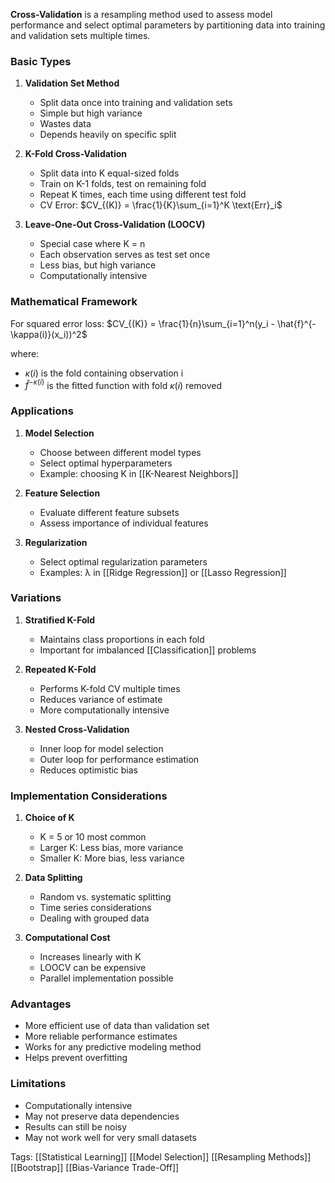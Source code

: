 **Cross-Validation** is a resampling method used to assess model performance and select optimal parameters by partitioning data into training and validation sets multiple times.

### Basic Types

1. **Validation Set Method**
   - Split data once into training and validation sets
   - Simple but high variance
   - Wastes data
   - Depends heavily on specific split

2. **K-Fold Cross-Validation**
   - Split data into K equal-sized folds
   - Train on K-1 folds, test on remaining fold
   - Repeat K times, each time using different test fold
   - CV Error: $CV_{(K)} = \frac{1}{K}\sum_{i=1}^K \text{Err}_i$

3. **Leave-One-Out Cross-Validation (LOOCV)**
   - Special case where K = n
   - Each observation serves as test set once
   - Less bias, but high variance
   - Computationally intensive

### Mathematical Framework

For squared error loss:
$CV_{(K)} = \frac{1}{n}\sum_{i=1}^n(y_i - \hat{f}^{-\kappa(i)}(x_i))^2$

where:
- $\kappa(i)$ is the fold containing observation i
- $\hat{f}^{-\kappa(i)}$ is the fitted function with fold $\kappa(i)$ removed

### Applications

1. **Model Selection**
   - Choose between different model types
   - Select optimal hyperparameters
   - Example: choosing K in [[K-Nearest Neighbors]]

2. **Feature Selection**
   - Evaluate different feature subsets
   - Assess importance of individual features

3. **Regularization**
   - Select optimal regularization parameters
   - Examples: λ in [[Ridge Regression]] or [[Lasso Regression]]

### Variations

1. **Stratified K-Fold**
   - Maintains class proportions in each fold
   - Important for imbalanced [[Classification]] problems

2. **Repeated K-Fold**
   - Performs K-fold CV multiple times
   - Reduces variance of estimate
   - More computationally intensive

3. **Nested Cross-Validation**
   - Inner loop for model selection
   - Outer loop for performance estimation
   - Reduces optimistic bias

### Implementation Considerations

1. **Choice of K**
   - K = 5 or 10 most common
   - Larger K: Less bias, more variance
   - Smaller K: More bias, less variance

2. **Data Splitting**
   - Random vs. systematic splitting
   - Time series considerations
   - Dealing with grouped data

3. **Computational Cost**
   - Increases linearly with K
   - LOOCV can be expensive
   - Parallel implementation possible

### Advantages
- More efficient use of data than validation set
- More reliable performance estimates
- Works for any predictive modeling method
- Helps prevent overfitting

### Limitations
- Computationally intensive
- May not preserve data dependencies
- Results can still be noisy
- May not work well for very small datasets

Tags:
[[Statistical Learning]]
[[Model Selection]]
[[Resampling Methods]]
[[Bootstrap]]
[[Bias-Variance Trade-Off]]
